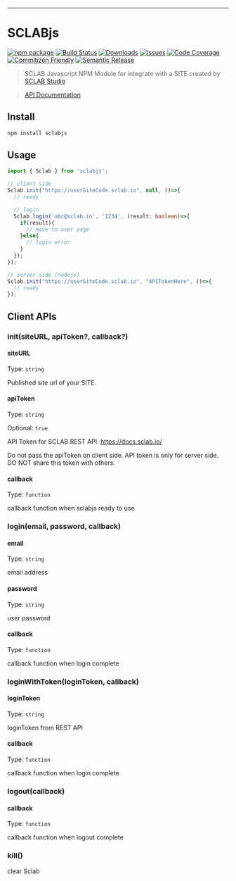 ---

# SCLABjs

[![npm package][npm-img]][npm-url]
[![Build Status][build-img]][build-url]
[![Downloads][downloads-img]][downloads-url]
[![Issues][issues-img]][issues-url]
[![Code Coverage][codecov-img]][codecov-url]
[![Commitizen Friendly][commitizen-img]][commitizen-url]
[![Semantic Release][semantic-release-img]][semantic-release-url]

> SCLAB Javascript NPM Module for integrate with a SITE created by [SCLAB Studio](https://www.sclab.io)

> [API Documentation](https://docs.sclab.io/en/)


## Install

```bash
npm install sclabjs
```

## Usage

```ts
import { Sclab } from 'sclabjs';

// client side
Sclab.init("https://userSiteCode.sclab.io", null, ()=>{
  // ready

  // login
  Sclab.login('abc@sclab.io', '1234', (result: boolean)=>{
    if(result){
      // move to user page
    }else{
      // login error
    }
  });
});

// server side (nodejs)
Sclab.init("https://userSiteCode.sclab.io", "APITokenHere", ()=>{
  // ready
});
```

## Client APIs

### init(siteURL, apiToken?, callback?)

#### siteURL

Type: `string`

Published site url of your SITE.

#### apiToken

Type: `string`

Optional: `true`

API Token for SCLAB REST API.
https://docs.sclab.io/

Do not pass the apiToken on client side.
API token is only for server side.
DO NOT share this token with others.

#### callback

Type: `function`

callback function when sclabjs ready to use

### login(email, password, callback)

#### email

Type: `string`

email address

#### password

Type: `string`

user password

#### callback

Type: `function`

callback function when login complete

### loginWithToken(loginToken, callback)

#### loginToken

Type: `string`

loginToken from REST API

#### callback

Type: `function`

callback function when login complete

### logout(callback)

#### callback

Type: `function`

callback function when logout complete


### kill()

clear Sclab

[build-img]:https://github.com/sclab-io/sclabjs/actions/workflows/release.yml/badge.svg
[build-url]:https://github.com/sclab-io/sclabjs/actions/workflows/release.yml
[downloads-img]:https://img.shields.io/npm/dt/sclabjs
[downloads-url]:https://www.npmtrends.com/sclabjs
[npm-img]:https://img.shields.io/npm/v/sclabjs
[npm-url]:https://www.npmjs.com/package/sclabjs
[issues-img]:https://img.shields.io/github/issues/sclab-io/sclabjs
[issues-url]:https://github.com/sclab-io/sclabjs/issues
[codecov-img]:https://codecov.io/gh/sclab-io/sclabjs/branch/main/graph/badge.svg
[codecov-url]:https://codecov.io/gh/sclab-io/sclabjs
[semantic-release-img]:https://img.shields.io/badge/%20%20%F0%9F%93%A6%F0%9F%9A%80-semantic--release-e10079.svg
[semantic-release-url]:https://github.com/semantic-release/semantic-release
[commitizen-img]:https://img.shields.io/badge/commitizen-friendly-brightgreen.svg
[commitizen-url]:http://commitizen.github.io/cz-cli/
